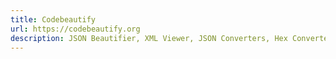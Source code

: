 ```yaml
---
title: Codebeautify
url: https://codebeautify.org
description: JSON Beautifier, XML Viewer, JSON Converters, Hex Converters and More.
---
```

